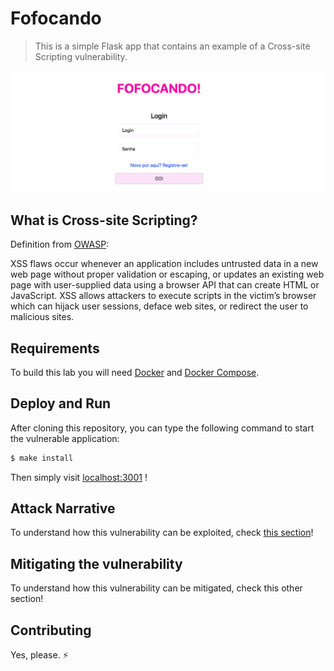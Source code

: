 # Fofocando
 > This is a simple Flask app that contains an example of a Cross-site Scripting vulnerability.

<img src="images/banner.png" align="center"/>

## What is Cross-site Scripting?

Definition from [OWASP](https://www.owasp.org/images/7/72/OWASP_Top_10-2017_%28en%29.pdf.pdf):

XSS flaws occur whenever an application includes untrusted data in a new web page without proper validation or escaping, or updates an existing web page with user-supplied data using a browser API that can create HTML or JavaScript. XSS allows attackers to execute scripts in the victim’s browser which can hijack user sessions, deface web sites, or redirect the user to malicious sites.

## Requirements

To build this lab you will need [Docker][Docker Install] and [Docker Compose][Docker Compose Install].

## Deploy and Run

After cloning this repository, you can type the following command to start the vulnerable application:

```sh
$ make install
```

Then simply visit [localhost:3001][App] !

## Attack Narrative

To understand how this vulnerability can be exploited, check [this section](docs/ATTACK.md)!

## Mitigating the vulnerability

To understand how this vulnerability can be mitigated, check this other section!

[Docker Install]:  https://docs.docker.com/install/
[Docker Compose Install]: https://docs.docker.com/compose/install/
[App]: http://127.0.0.1:3001
[this]: https://github.com/globocom/secDevLabs/blob/master/owasp-top10-2017-apps/a7/fofocando/docs/ATTACK.md

## Contributing

Yes, please. :zap:
